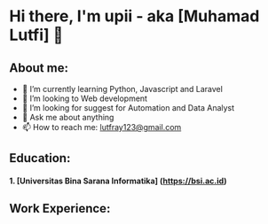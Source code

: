 # Hi there, I'm upii - aka [Muhamad Lutfi] 👋
## About me:
- 🌱 I’m currently learning Python, Javascript and Laravel
- 👯 I’m looking to Web development
- 🤔 I’m looking for suggest for Automation and Data Analyst
- 💬 Ask me about anything
- 📫 How to reach me: lutfray123@gmail.com

## Education:

#### 1. [Universitas Bina Sarana Informatika] (https://bsi.ac.id)
## Work Experience:

